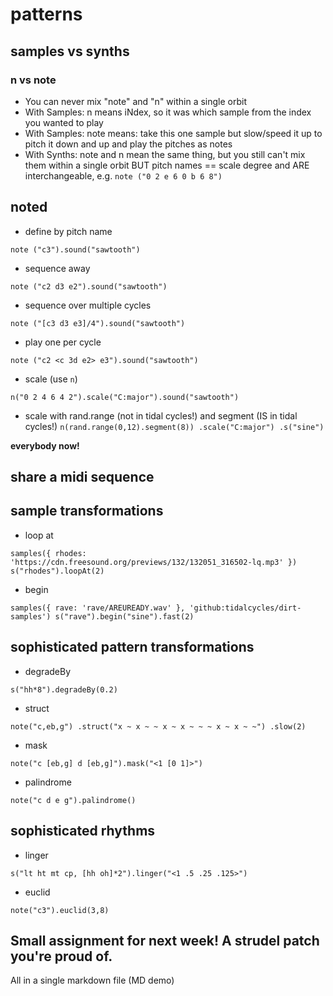 # patterns

## samples vs synths

### n vs note
- You can never mix "note" and "n" within a single orbit
- With Samples: n means iNdex, so it was which sample from the index you wanted to play
- With Samples: note means: take this one sample but slow/speed it up to pitch it down and up and play the pitches as notes
- With Synths: note and n mean the same thing, but you still can't mix them within a single orbit BUT pitch names == scale degree and ARE interchangeable, e.g.
`note ("0 2 e 6 0 b 6 8")`

## noted

- define by pitch name

`note ("c3").sound("sawtooth")`

- sequence away

`note ("c2 d3 e2").sound("sawtooth")`

- sequence over multiple cycles

`note ("[c3 d3 e3]/4").sound("sawtooth")`

- play one per cycle

`note ("c2 <c 3d e2> e3").sound("sawtooth")`

- scale (use `n`)

`n("0 2 4 6 4 2").scale("C:major").sound("sawtooth")`

- scale with rand.range (not in tidal cycles!) and segment (IS in tidal cycles!)
`n(rand.range(0,12).segment(8))
.scale("C:major")
.s("sine")`

**everybody now!**

## share a midi sequence

## sample transformations

- loop at

`samples({ rhodes: 'https://cdn.freesound.org/previews/132/132051_316502-lq.mp3' })
s("rhodes").loopAt(2)`

- begin

`samples({ rave: 'rave/AREUREADY.wav' }, 'github:tidalcycles/dirt-samples')
s("rave").begin("sine").fast(2)`

## sophisticated pattern transformations

- degradeBy

`s("hh*8").degradeBy(0.2)`

- struct

`note("c,eb,g")
  .struct("x ~ x ~ ~ x ~ x ~ ~ ~ x ~ x ~ ~")
  .slow(2)`

- mask

`note("c [eb,g] d [eb,g]").mask("<1 [0 1]>")`

- palindrome

`note("c d e g").palindrome()`

## sophisticated rhythms

- linger

`s("lt ht mt cp, [hh oh]*2").linger("<1 .5 .25 .125>")`

- euclid

`note("c3").euclid(3,8)`

## Small assignment for next week! A strudel patch you're proud of.
All in a single markdown file (MD demo)